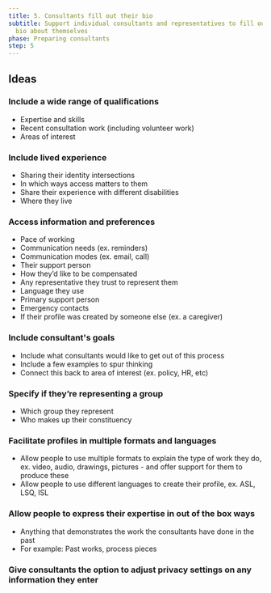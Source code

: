```yaml
---
title: 5. Consultants fill out their bio
subtitle: Support individual consultants and representatives to fill out a full
  bio about themselves
phase: Preparing consultants
step: 5
---
```

## Ideas

### Include a wide range of qualifications

* Expertise and skills
* Recent consultation work (including volunteer work)
* Areas of interest

### Include lived experience

* Sharing their identity intersections
* In which ways access matters to them
* Share their experience with different disabilities
* Where they live

### Access information and preferences

* Pace of working
* Communication needs (ex. reminders)
* Communication modes (ex. email, call)
* Their support person
* How they’d like to be compensated
* Any representative they trust to represent them
* Language they use
* Primary support person
* Emergency contacts
* If their profile was created by someone else (ex. a caregiver)

### Include consultant's goals

* Include what consultants would like to get out of this process
* Include a few examples to spur thinking
* Connect this back to area of interest (ex. policy, HR, etc)

### Specify if they’re representing a group

* Which group they represent
* Who makes up their constituency

### Facilitate profiles in multiple formats and languages

* Allow people to use multiple formats to explain the type of work they do, ex. video, audio, drawings, pictures - and offer support for them to produce these
* Allow people to use different languages to create their profile, ex. ASL, LSQ, ISL

### Allow people to express their expertise in out of the box ways

* Anything that demonstrates the work the consultants have done in the past
* For example: Past works, process pieces

### Give consultants the option to adjust privacy settings on any information they enter